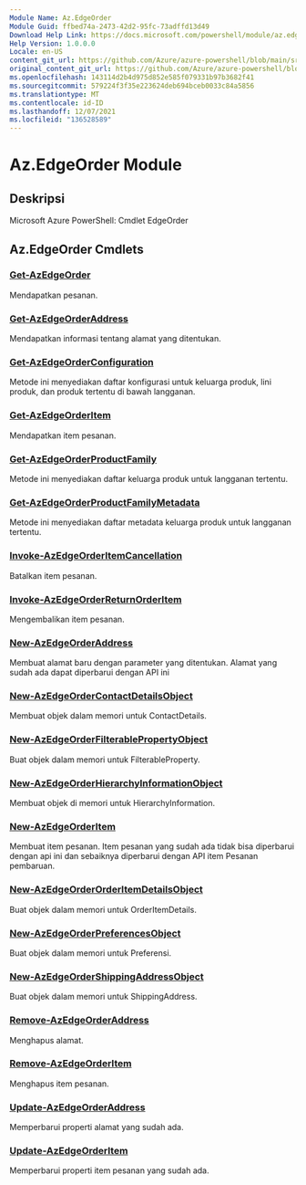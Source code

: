 ```yaml
---
Module Name: Az.EdgeOrder
Module Guid: ffbed74a-2473-42d2-95fc-73adffd13d49
Download Help Link: https://docs.microsoft.com/powershell/module/az.edgeorder
Help Version: 1.0.0.0
Locale: en-US
content_git_url: https://github.com/Azure/azure-powershell/blob/main/src/EdgeOrder/help/Az.EdgeOrder.md
original_content_git_url: https://github.com/Azure/azure-powershell/blob/main/src/EdgeOrder/help/Az.EdgeOrder.md
ms.openlocfilehash: 143114d2b4d975d852e585f079331b97b3682f41
ms.sourcegitcommit: 579224f3f35e223624deb694bceb0033c84a5856
ms.translationtype: MT
ms.contentlocale: id-ID
ms.lasthandoff: 12/07/2021
ms.locfileid: "136528589"
---
```

# Az.EdgeOrder Module
## Deskripsi
Microsoft Azure PowerShell: Cmdlet EdgeOrder

## Az.EdgeOrder Cmdlets
### [Get-AzEdgeOrder](Get-AzEdgeOrder.md)
Mendapatkan pesanan.

### [Get-AzEdgeOrderAddress](Get-AzEdgeOrderAddress.md)
Mendapatkan informasi tentang alamat yang ditentukan.

### [Get-AzEdgeOrderConfiguration](Get-AzEdgeOrderConfiguration.md)
Metode ini menyediakan daftar konfigurasi untuk keluarga produk, lini produk, dan produk tertentu di bawah langganan.

### [Get-AzEdgeOrderItem](Get-AzEdgeOrderItem.md)
Mendapatkan item pesanan.

### [Get-AzEdgeOrderProductFamily](Get-AzEdgeOrderProductFamily.md)
Metode ini menyediakan daftar keluarga produk untuk langganan tertentu.

### [Get-AzEdgeOrderProductFamilyMetadata](Get-AzEdgeOrderProductFamilyMetadata.md)
Metode ini menyediakan daftar metadata keluarga produk untuk langganan tertentu.

### [Invoke-AzEdgeOrderItemCancellation](Invoke-AzEdgeOrderItemCancellation.md)
Batalkan item pesanan.

### [Invoke-AzEdgeOrderReturnOrderItem](Invoke-AzEdgeOrderReturnOrderItem.md)
Mengembalikan item pesanan.

### [New-AzEdgeOrderAddress](New-AzEdgeOrderAddress.md)
Membuat alamat baru dengan parameter yang ditentukan.
Alamat yang sudah ada dapat diperbarui dengan API ini

### [New-AzEdgeOrderContactDetailsObject](New-AzEdgeOrderContactDetailsObject.md)
Membuat objek dalam memori untuk ContactDetails.

### [New-AzEdgeOrderFilterablePropertyObject](New-AzEdgeOrderFilterablePropertyObject.md)
Buat objek dalam memori untuk FilterableProperty.

### [New-AzEdgeOrderHierarchyInformationObject](New-AzEdgeOrderHierarchyInformationObject.md)
Membuat objek di memori untuk HierarchyInformation.

### [New-AzEdgeOrderItem](New-AzEdgeOrderItem.md)
Membuat item pesanan.
Item pesanan yang sudah ada tidak bisa diperbarui dengan api ini dan sebaiknya diperbarui dengan API item Pesanan pembaruan.

### [New-AzEdgeOrderOrderItemDetailsObject](New-AzEdgeOrderOrderItemDetailsObject.md)
Buat objek dalam memori untuk OrderItemDetails.

### [New-AzEdgeOrderPreferencesObject](New-AzEdgeOrderPreferencesObject.md)
Buat objek dalam memori untuk Preferensi.

### [New-AzEdgeOrderShippingAddressObject](New-AzEdgeOrderShippingAddressObject.md)
Buat objek dalam memori untuk ShippingAddress.

### [Remove-AzEdgeOrderAddress](Remove-AzEdgeOrderAddress.md)
Menghapus alamat.

### [Remove-AzEdgeOrderItem](Remove-AzEdgeOrderItem.md)
Menghapus item pesanan.

### [Update-AzEdgeOrderAddress](Update-AzEdgeOrderAddress.md)
Memperbarui properti alamat yang sudah ada.

### [Update-AzEdgeOrderItem](Update-AzEdgeOrderItem.md)
Memperbarui properti item pesanan yang sudah ada.

